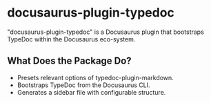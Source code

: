 # docusaurus-plugin-typedoc

"docusaurus-plugin-typedoc" is a Docusaurus plugin that bootstraps TypeDoc within the Docusaurus eco-system.

## What Does the Package Do?

- Presets relevant options of typedoc-plugin-markdown.
- Bootstraps TypeDoc from the Docusaurus CLI.
- Generates a sidebar file with configurable structure.
